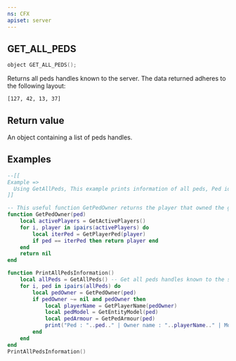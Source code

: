 ```yaml
---
ns: CFX
apiset: server
---
```

## GET_ALL_PEDS

```c
object GET_ALL_PEDS();
```

Returns all peds handles known to the server.
The data returned adheres to the following layout:
```
[127, 42, 13, 37]
```

## Return value
An object containing a list of peds handles.

## Examples

```lua
--[[ 
Example =>
  Using GetAllPeds, This example prints information of all peds, Ped id, Owner, Model and Armour.
]]

-- This useful function GetPedOwner returns the player that owned the given ped.
function GetPedOwner(ped)
    local activePlayers = GetActivePlayers()
    for i, player in ipairs(activePlayers) do
        local iterPed = GetPlayerPed(player)
        if ped == iterPed then return player end
    end
    return nil
end

function PrintAllPedsInformation()
    local allPeds = GetAllPeds() -- Get all peds handles known to the server.
    for i, ped in ipairs(allPeds) do
        local pedOwner = GetPedOwner(ped)
        if pedOwner ~= nil and pedOwner then
            local playerName = GetPlayerName(pedOwner)
            local pedModel = GetEntityModel(ped)
            local pedArmour = GetPedArmour(ped)
            print("Ped : "..ped.." | Owner name : "..playerName.." | Model : "..pedModel.." | Armour : "..pedArmour)
        end
    end
end
PrintAllPedsInformation()
```
